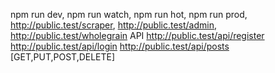 npm run dev, 
npm run watch,
npm run hot,
npm run prod,
http://public.test/scraper,
http://public.test/admin,
http://public.test/wholegrain
API 
http://public.test/api/register 
http://public.test/api/login 
http://public.test/api/posts [GET,PUT,POST,DELETE] 
